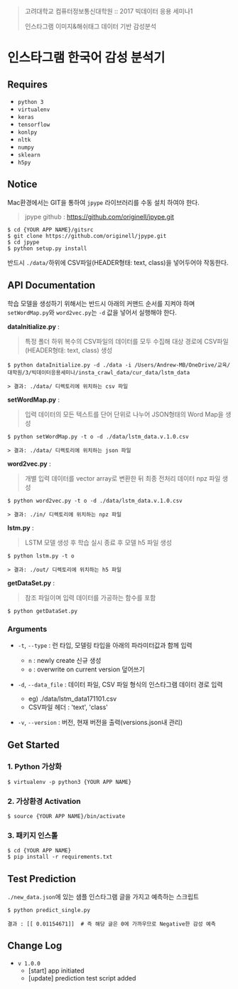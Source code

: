 > 고려대학교 컴퓨터정보통신대학원 :: 2017 빅데이터 응용 세미나1
> 
> 인스타그램 이미지&해쉬태그 데이터 기반 감성분석

인스타그램 한국어 감성 분석기
===


Requires
------------------
 * `python 3`
 * `virtualenv`
 * `keras`
 * `tensorflow `
 * `konlpy `
 * `nltk`
 * `numpy`
 * `sklearn`
 * `h5py `


Notice
------------------
Mac환경에서는 GIT을 통하여 `jpype` 라이브러리를 수동 설치 하여야 한다.
> jpype github : https://github.com/originell/jpype.git

	$ cd {YOUR APP NAME}/gitsrc
	$ git clone https://github.com/originell/jpype.git
	$ cd jpype
	$ python setup.py install

반드시 `./data/`하위에 CSV파일(HEADER형태: text, class)을 넣어두어야 작동한다.

API Documentation
------------------
학습 모델을 생성하기 위해서는 반드시 아래의 커맨드 순서를 지켜야 하며 `setWordMap.py`와 `word2vec.py`는 `-d` 값을 넣어서 실행해야 한다.

**dataInitialize.py** :
> 특정 폴더 하위 복수의 CSV파일의 데이터를 모두 수집해 대상 경로에 CSV파일(HEADER형태: text, class) 생성

	$ python dataInitialize.py -d ./data -i /Users/Andrew-MB/OneDrive/교육/대학원/3/빅데이터응용세미나/insta_crawl_data/cur_data/lstm_data

	> 결과: ./data/ 디렉토리에 위치하는 csv 파일

**setWordMap.py** :
> 입력 데이터의 모든 텍스트를 단어 단위로 나누어 JSON형태의 Word Map을 생성 

	$ python setWordMap.py -t o -d ./data/lstm_data.v.1.0.csv
	
	> 결과: ./data/ 디렉토리에 위치하는 json 파일

**word2vec.py** :
> 개별 입력 데이터를 vector array로 변환한 뒤 최종 전처리 데이터 npz 파일 생성

	$ python word2vec.py -t o -d ./data/lstm_data.v.1.0.csv

	> 결과: ./in/ 디렉토리에 위치하는 npz 파일

**lstm.py** :	
> LSTM 모델 생성 후 학습 실시 종료 후 모델 h5 파일 생성

	$ python lstm.py -t o

	> 결과: ./out/ 디렉토리에 위치하는 h5 파일

**getDataSet.py** :		
> 참조 파일이며 입력 데이터를 가공하는 함수를 포함

	$ python getDataSet.py

### Arguments
- `-t`, `--type` : 런 타입, 모델링 타입을 아래의 파라미터값과 함께 입력
	- `n` : newly create	신규 생성
	- `o` : overwrite on current version 덮어쓰기

- `-d`, `--data_file` : 데이터 파일, CSV 파일 형식의 인스타그램 데이터 경로 입력
	- eg) ./data/lstm_data171101.csv
	- CSV파일 헤더 :  'text', 'class'
- `-v`, `--version` : 버전, 현재 버전을 출력(versions.json내 관리)

Get Started
------------------

### 1. Python 가상화 
	$ virtualenv -p python3 {YOUR APP NAME}
	
### 2. 가상환경 Activation
	$ source {YOUR APP NAME}/bin/activate

### 3. 패키지 인스톨
	$ cd {YOUR APP NAME}
	$ pip install -r requirements.txt

Test Prediction
------------------
`./new_data.json`에 있는 샘플 인스타그램 글을 가지고 예측하는 스크립트

	$ python predict_single.py 
	
	결과 : [[ 0.01154671]]  # 즉 해당 글은 0에 가까우므로 Negative한 감성 예측

Change Log
------------------
 * `v 1.0.0`
	 * [start] app initiated
	 * [update] prediction test script added


